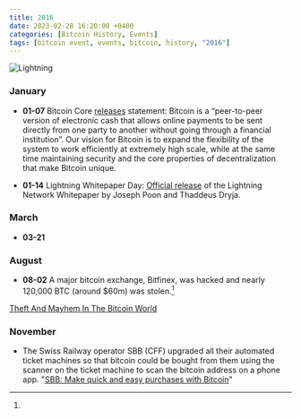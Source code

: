 ```yaml
---
title: 2016  
date: 2023-02-28 16:20:00 +0400
categories: [Bitcoin History, Events]
tags: [bitcoin event, events, bitcoin, history, "2016"]
---
```


![Lightning](https://media.giphy.com/media/hAb5yLCOJn7NK/source.gif)

### **January**

* **01-07** Bitcoin Core [releases](https://bitcoin.org/en/bitcoin-core/2016-01-07-statement) statement: Bitcoin is a “peer-to-peer version of electronic cash that allows online payments to be sent directly from one party to another without going through a financial institution”. Our vision for Bitcoin is to expand the flexibility of the system to work efficiently at extremely high scale, while at the same time maintaining security and the core properties of decentralization that make Bitcoin unique.

* **01-14** Lightning Whitepaper Day: [Official release](https://d48ttl5m5edbw.cloudfront.net/whitepapers/lightning-network.pdf) of the Lightning Network Whitepaper by Joseph Poon and Thaddeus Dryja.



### **March**

* **03-21** 

### **August**

* **08-02** A major bitcoin exchange, Bitfinex, was hacked and nearly 120,000 BTC (around $60m) was stolen.[^1]

[Theft And Mayhem In The Bitcoin World](https://web.archive.org/web/20160810044451/http://www.forbes.com/sites/francescoppola/2016/08/06/theft-and-mayhem-in-the-bitcoin-world/#47b499dd51ae) 

### **November**

* The Swiss Railway operator SBB (CFF) upgraded all their automated ticket machines so that bitcoin could be bought from them using the scanner on the ticket machine to scan the bitcoin address on a phone app.
 "[SBB: Make quick and easy purchases with Bitcoin](https://www.sbb.ch/en/station-services/at-the-station/services-from-the-ticket-machine/bitcoin.html)"





[^1]: 
